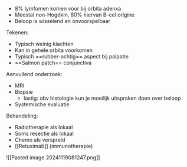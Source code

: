 - 8% lymfomen komen voor bij orbita adenxa
- Meestal non-Hogdkin, 80% hiervan B-cel origine
- Beloop is wisselend en onvoorspelbaar
 
Tekenen:
- Typisch weinig klachten
- Kan in gehele orbita voorkomen
- Typisch ==rubber-achtig== aspect bij palpatie
- ==Salmon patch== conjunctiva
 
Aanvullend onderzoek:
- MRI
- Biopsie
	- lastig: obv histologie kun je moeilijk uitspraken doen over beloop
- Systemische evaluatie
 
Behandeling:
- Radiotherapie als lokaal
- Soms resectie als lokaal
- Chemo als verspreid
- [[Retuximab]] (immunotherapie)

![[Pasted image 20241119081247.png]]